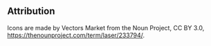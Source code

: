 ## Attribution

Icons are made by Vectors Market from the Noun Project, CC BY 3.0,
<https://thenounproject.com/term/laser/233794/>.
